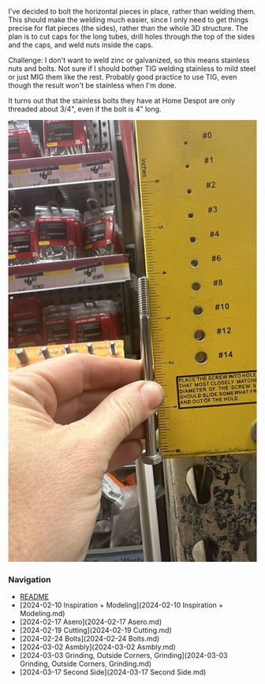 I've decided to bolt the horizontal pieces in place, rather than welding them. This should make the welding much easier, since I only need to get things precise for flat pieces (the sides), rather than the whole 3D structure. The plan is to cut caps for the long tubes, drill holes through the top of the sides and the caps, and weld nuts inside the caps.

Challenge: I don't want to weld zinc or galvanized, so this means stainless nuts and bolts. Not sure if I should bother TIG welding stainless to mild steel or just MIG them like the rest. Probably good practice to use TIG, even though the result won't be stainless when I'm done.

It turns out that the stainless bolts they have at Home Despot are only threaded about 3/4", even if the bolt is 4" long.

![](bolt.jpeg)


### Navigation
* [README](README.md)
* [2024-02-10 Inspiration + Modeling](2024-02-10 Inspiration + Modeling.md)
* [2024-02-17 Asero](2024-02-17 Asero.md)
* [2024-02-19 Cutting](2024-02-19 Cutting.md)
* [2024-02-24 Bolts](2024-02-24 Bolts.md)
* [2024-03-02 Asmbly](2024-03-02 Asmbly.md)
* [2024-03-03 Grinding, Outside Corners, Grinding](2024-03-03 Grinding, Outside Corners, Grinding.md)
* [2024-03-17 Second Side](2024-03-17 Second Side.md)

